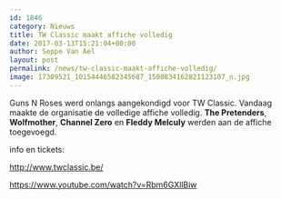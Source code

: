 ```yaml
---
id: 1846
category: Nieuws
title: TW Classic maakt affiche volledig
date: 2017-03-13T15:21:04+00:00
author: Seppe Van Ael
layout: post
permalink: /news/tw-classic-maakt-affiche-volledig/
image: 17309521_10154446582345687_1508834162821123107_n.jpg
---
```

Guns N Roses werd onlangs aangekondigd voor TW Classic. Vandaag maakte de organisatie de volledige affiche volledig. **The Pretenders**, **Wolfmother**, **Channel Zero** en **Fleddy Melculy** werden aan de affiche toegevoegd.

info en tickets:

http://www.twclassic.be/

<https://www.youtube.com/watch?v=Rbm6GXllBiw>
